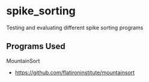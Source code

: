 # spike_sorting
Testing and evaluating different spike sorting programs

## Programs Used
MountainSort
- https://github.com/flatironinstitute/mountainsort